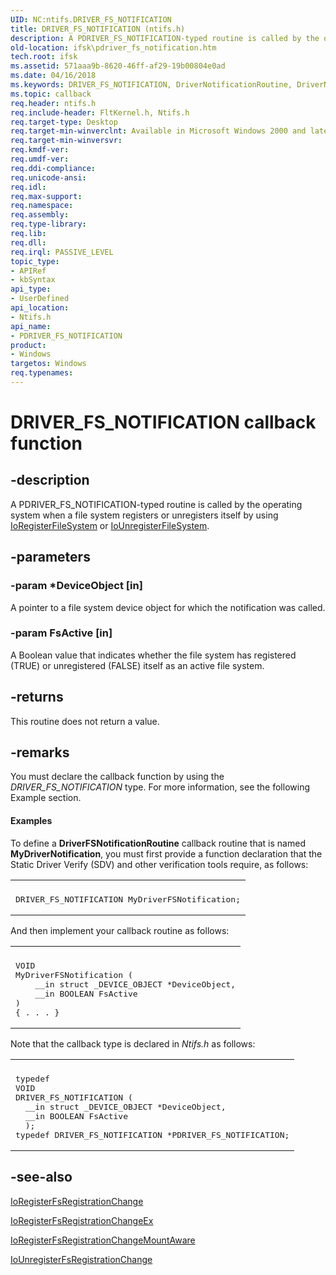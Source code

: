 ```yaml
---
UID: NC:ntifs.DRIVER_FS_NOTIFICATION
title: DRIVER_FS_NOTIFICATION (ntifs.h)
description: A PDRIVER_FS_NOTIFICATION-typed routine is called by the operating system when a file system registers or unregisters itself by using IoRegisterFileSystem or IoUnregisterFileSystem.
old-location: ifsk\pdriver_fs_notification.htm
tech.root: ifsk
ms.assetid: 571aaa9b-8620-46ff-af29-19b00804e0ad
ms.date: 04/16/2018
ms.keywords: DRIVER_FS_NOTIFICATION, DriverNotificationRoutine, DriverNotificationRoutine routine [Installable File System Drivers], FilterCallbacks_5b421108-0db7-47ba-afba-3a8b79a61d66.xml, PDRIVER_FS_NOTIFICATION, ifsk.pdriver_fs_notification, ntifs/DriverNotificationRoutine
ms.topic: callback
req.header: ntifs.h
req.include-header: FltKernel.h, Ntifs.h
req.target-type: Desktop
req.target-min-winverclnt: Available in Microsoft Windows 2000 and later versions of the Windows operating system.
req.target-min-winversvr: 
req.kmdf-ver: 
req.umdf-ver: 
req.ddi-compliance: 
req.unicode-ansi: 
req.idl: 
req.max-support: 
req.namespace: 
req.assembly: 
req.type-library: 
req.lib: 
req.dll: 
req.irql: PASSIVE_LEVEL
topic_type:
- APIRef
- kbSyntax
api_type:
- UserDefined
api_location:
- Ntifs.h
api_name:
- PDRIVER_FS_NOTIFICATION
product:
- Windows
targetos: Windows
req.typenames: 
---
```


# DRIVER_FS_NOTIFICATION callback function


## -description


A PDRIVER_FS_NOTIFICATION-typed routine is called by the operating system when a file system registers or unregisters itself by using <a href="https://docs.microsoft.com/windows-hardware/drivers/ddi/content/ntifs/nf-ntifs-ioregisterfilesystem">IoRegisterFileSystem</a> or <a href="https://docs.microsoft.com/windows-hardware/drivers/ddi/content/ntifs/nf-ntifs-iounregisterfilesystem">IoUnregisterFileSystem</a>.


## -parameters




### -param *DeviceObject [in]

A pointer to a file system device object for which the notification was called.


### -param FsActive [in]

A Boolean value that indicates whether the file system has registered (TRUE) or unregistered (FALSE) itself as an active file system.


## -returns



This routine does not return a value.




## -remarks



You must declare the callback function by using the <i>DRIVER_FS_NOTIFICATION</i> type. For more information, see the following Example section.


#### Examples

To define a <b>DriverFSNotificationRoutine</b> callback routine that is named <b>MyDriverNotification</b>, you must first provide a function declaration that the Static Driver Verify (SDV) and other verification tools require, as follows:

<div class="code"><span codelanguage=""><table>
<tr>
<th></th>
</tr>
<tr>
<td>
<pre>DRIVER_FS_NOTIFICATION MyDriverFSNotification;</pre>
</td>
</tr>
</table></span></div>
And then implement your callback routine as follows:

<div class="code"><span codelanguage=""><table>
<tr>
<th></th>
</tr>
<tr>
<td>
<pre>VOID
MyDriverFSNotification (
    __in struct _DEVICE_OBJECT *DeviceObject,
    __in BOOLEAN FsActive
)
{ . . . }</pre>
</td>
</tr>
</table></span></div>
Note that the callback type is declared in <i>Ntifs.h</i> as follows:

<div class="code"><span codelanguage=""><table>
<tr>
<th></th>
</tr>
<tr>
<td>
<pre>typedef
VOID
DRIVER_FS_NOTIFICATION (
  __in struct _DEVICE_OBJECT *DeviceObject,
  __in BOOLEAN FsActive
  );
typedef DRIVER_FS_NOTIFICATION *PDRIVER_FS_NOTIFICATION;</pre>
</td>
</tr>
</table></span></div>



## -see-also




<a href="https://docs.microsoft.com/windows-hardware/drivers/ddi/content/ntifs/nf-ntifs-ioregisterfsregistrationchange">IoRegisterFsRegistrationChange</a>



<a href="https://docs.microsoft.com/windows-hardware/drivers/ddi/content/ntifs/nf-ntifs-ioregisterfsregistrationchangeex">IoRegisterFsRegistrationChangeEx</a>



<a href="https://docs.microsoft.com/windows-hardware/drivers/ddi/content/ntifs/nf-ntifs-ioregisterfsregistrationchangemountaware">IoRegisterFsRegistrationChangeMountAware</a>



<a href="https://docs.microsoft.com/windows-hardware/drivers/ddi/content/ntifs/nf-ntifs-iounregisterfsregistrationchange">IoUnregisterFsRegistrationChange</a>
 

 

